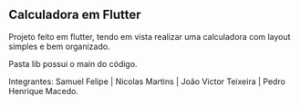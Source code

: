 ## Calculadora em Flutter

Projeto feito em flutter, tendo em vista realizar uma calculadora com layout simples e bem organizado.

Pasta lib possui o main do código.

Integrantes: Samuel Felipe | Nicolas Martins | João Victor Teixeira | Pedro Henrique Macedo.
